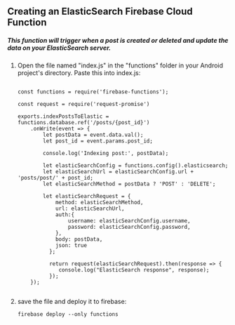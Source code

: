<h2>Creating an ElasticSearch Firebase Cloud Function</h2>
<h5>This function will trigger when a post is created or deleted and update the data on your ElasticSearch server.</h5>
<ol>

<li>Open the file named "index.js" in the "functions" folder in your Android project's directory. Paste this into index.js:</li>

<pre><code>
const functions = require('firebase-functions');

const request = require('request-promise')

exports.indexPostsToElastic = functions.database.ref('/posts/{post_id}')
	.onWrite(event => {
		let postData = event.data.val();
		let post_id = event.params.post_id;
		
		console.log('Indexing post:', postData);
		
		let elasticSearchConfig = functions.config().elasticsearch;
		let elasticSearchUrl = elasticSearchConfig.url + 'posts/post/' + post_id;
		let elasticSearchMethod = postData ? 'POST' : 'DELETE';
		
		let elasticSearchRequest = {
			method: elasticSearchMethod,
			url: elasticSearchUrl,
			auth:{
				username: elasticSearchConfig.username,
				password: elasticSearchConfig.password,
			},
			body: postData,
			json: true
		  };
		  
		  return request(elasticSearchRequest).then(response => {
			 console.log("ElasticSearch response", response);
		  });
	});

</code></pre>

<li>save the file and deploy it to firebase:
<pre><code>firebase deploy --only functions</code></pre>
</li>
</ol>

